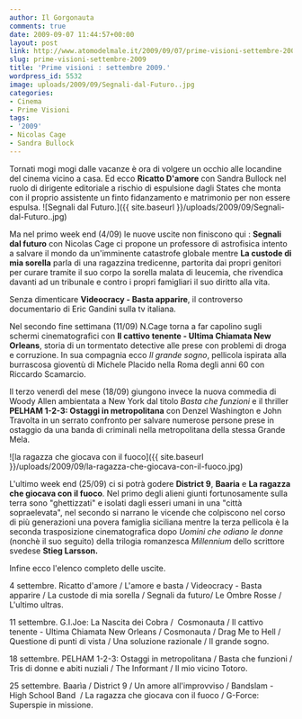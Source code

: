 ```yaml
---
author: Il Gorgonauta
comments: true
date: 2009-09-07 11:44:57+00:00
layout: post
link: http://www.atomodelmale.it/2009/09/07/prime-visioni-settembre-2009/
slug: prime-visioni-settembre-2009
title: 'Prime visioni : settembre 2009.'
wordpress_id: 5532
image: uploads/2009/09/Segnali-dal-Futuro..jpg
categories:
- Cinema
- Prime Visioni
tags:
- '2009'
- Nicolas Cage
- Sandra Bullock
---
```


Tornati mogi mogi dalle vacanze è ora di volgere un occhio alle locandine del cinema vicino a casa. Ed ecco **Ricatto D'amore** con Sandra Bullock nel ruolo di dirigente editoriale a rischio di espulsione dagli States che monta con il proprio assistente un finto fidanzamento e matrimonio per non essere espulsa. ![Segnali dal Futuro.]({{ site.baseurl }}/uploads/2009/09/Segnali-dal-Futuro..jpg)

Ma nel primo week end (4/09) le nuove uscite non finiscono qui : **Segnali dal futuro** con Nicolas Cage ci propone un professore di astrofisica intento a salvare il mondo da un'imminente catastrofe globale mentre **La custode di mia sorella** parla di una ragazzina tredicenne, partorita dai propri genitori per curare tramite il suo corpo la sorella malata di leucemia, che rivendica davanti ad un tribunale e contro i propri famigliari il suo diritto alla vita.

Senza dimenticare **Videocracy - Basta apparire**, il controverso documentario di Eric Gandini sulla tv italiana.

Nel secondo fine settimana (11/09) N.Cage torna a far capolino sugli schermi cinematografici con **Il cattivo tenente - Ultima Chiamata New Orleans**, storia di un tormentato detective alle prese con problemi di droga e corruzione. In sua compagnia ecco _Il grande sogno_, pellicola ispirata alla burrascosa gioventù di Michele Placido nella Roma degli anni 60 con Riccardo Scamarcio.

Il terzo venerdì del mese (18/09) giungono invece la nuova commedia di Woody Allen ambientata a New York dal titolo _Basta che funzioni_ e il thriller **PELHAM 1-2-3: Ostaggi in metropolitana** con Denzel Washington e John Travolta in un serrato confronto per salvare numerose persone prese in ostaggio da una banda di criminali nella metropolitana della stessa Grande Mela.

![la ragazza che giocava con il fuoco]({{ site.baseurl }}/uploads/2009/09/la-ragazza-che-giocava-con-il-fuoco.jpg)

L'ultimo week end (25/09) ci si potrà godere **District 9**, **Baaria** e **La ragazza che giocava con il fuoco**. Nel primo degli alieni giunti fortunosamente sulla terra sono "ghettizzati" e isolati dagli esseri umani in una "città sopraelevata", nel secondo si narrano le vicende che colpiscono nel corso di più generazioni una povera famiglia siciliana mentre la terza pellicola è la seconda trasposizione cinematografica dopo _Uomini che odiano le donne_ (nonchè il suo seguito) della trilogia romanzesca _Millennium_ dello scrittore svedese **Stieg Larsson.**

Infine ecco l'elenco completo delle uscite.

4 settembre. Ricatto d'amore / L'amore e basta / Videocracy - Basta apparire / La custode di mia sorella / Segnali da futuro/ Le Ombre Rosse / L'ultimo ultras.

11 settembre. G.I.Joe: La Nascita dei Cobra /  Cosmonauta / Il cattivo tenente - Ultima Chiamata New Orleans / Cosmonauta / Drag Me to Hell / Questione di punti di vista / Una soluzione razionale / Il grande sogno.

18 settembre. PELHAM 1-2-3: Ostaggi in metropolitana / Basta che funzioni / Tris di donne e abiti nuziali / The Informant / Il mio vicino Totoro.

25 settembre. Baarìa / District 9 / Un amore all'improvviso / Bandslam - High School Band  / La ragazza che giocava con il fuoco / G-Force: Superspie in missione.
